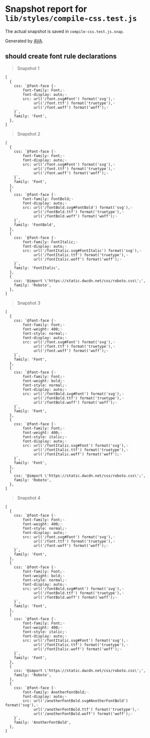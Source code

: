 # Snapshot report for `lib/styles/compile-css.test.js`

The actual snapshot is saved in `compile-css.test.js.snap`.

Generated by [AVA](https://avajs.dev).

## should create font rule declarations

> Snapshot 1

    [
      {
        css: `@font-face {␊
            font-family: Font;␊
            font-display: auto;␊
            src: url('/font.svg#Font') format('svg'),␊
        		 url('/font.ttf') format('truetype'),␊
        		 url('/font.woff') format('woff');␊
        }`,
        family: 'Font',
      },
    ]

> Snapshot 2

    [
      {
        css: `@font-face {␊
            font-family: Font;␊
            font-display: auto;␊
            src: url('/font.svg#Font') format('svg'),␊
        		 url('/font.ttf') format('truetype'),␊
        		 url('/font.woff') format('woff');␊
        }`,
        family: 'Font',
      },
      {
        css: `@font-face {␊
            font-family: FontBold;␊
            font-display: auto;␊
            src: url('/fontBold.svg#FontBold') format('svg'),␊
        		 url('/fontBold.ttf') format('truetype'),␊
        		 url('/fontBold.woff') format('woff');␊
        }`,
        family: 'FontBold',
      },
      {
        css: `@font-face {␊
            font-family: FontItalic;␊
            font-display: auto;␊
            src: url('/fontItalic.svg#FontItalic') format('svg'),␊
        		 url('/fontItalic.ttf') format('truetype'),␊
        		 url('/fontItalic.woff') format('woff');␊
        }`,
        family: 'FontItalic',
      },
      {
        css: '@import \'https://static.dwcdn.net/css/roboto.css\';',
        family: 'Roboto',
      },
    ]

> Snapshot 3

    [
      {
        css: `@font-face {␊
            font-family: Font;␊
            font-weight: 400;␊
        	font-style: normal;␊
        	font-display: auto;␊
            src: url('/font.svg#Font') format('svg'),␊
        		 url('/font.ttf') format('truetype'),␊
        		 url('/font.woff') format('woff');␊
        }`,
        family: 'Font',
      },
      {
        css: `@font-face {␊
            font-family: Font;␊
            font-weight: bold;␊
        	font-style: normal;␊
        	font-display: auto;␊
            src: url('/fontBold.svg#Font') format('svg'),␊
        		 url('/fontBold.ttf') format('truetype'),␊
        		 url('/fontBold.woff') format('woff');␊
        }`,
        family: 'Font',
      },
      {
        css: `@font-face {␊
            font-family: Font;␊
            font-weight: 400;␊
        	font-style: italic;␊
        	font-display: auto;␊
            src: url('/fontItalic.svg#Font') format('svg'),␊
        		 url('/fontItalic.ttf') format('truetype'),␊
        		 url('/fontItalic.woff') format('woff');␊
        }`,
        family: 'Font',
      },
      {
        css: '@import \'https://static.dwcdn.net/css/roboto.css\';',
        family: 'Roboto',
      },
    ]

> Snapshot 4

    [
      {
        css: `@font-face {␊
            font-family: Font;␊
            font-weight: 400;␊
        	font-style: normal;␊
        	font-display: auto;␊
            src: url('/font.svg#Font') format('svg'),␊
        		 url('/font.ttf') format('truetype'),␊
        		 url('/font.woff') format('woff');␊
        }`,
        family: 'Font',
      },
      {
        css: `@font-face {␊
            font-family: Font;␊
            font-weight: bold;␊
        	font-style: normal;␊
        	font-display: auto;␊
            src: url('/fontBold.svg#Font') format('svg'),␊
        		 url('/fontBold.ttf') format('truetype'),␊
        		 url('/fontBold.woff') format('woff');␊
        }`,
        family: 'Font',
      },
      {
        css: `@font-face {␊
            font-family: Font;␊
            font-weight: 400;␊
        	font-style: italic;␊
        	font-display: auto;␊
            src: url('/fontItalic.svg#Font') format('svg'),␊
        		 url('/fontItalic.ttf') format('truetype'),␊
        		 url('/fontItalic.woff') format('woff');␊
        }`,
        family: 'Font',
      },
      {
        css: '@import \'https://static.dwcdn.net/css/roboto.css\';',
        family: 'Roboto',
      },
      {
        css: `@font-face {␊
            font-family: AnotherFontBold;␊
            font-display: auto;␊
            src: url('/anotherFontBold.svg#AnotherFontBold') format('svg'),␊
        		 url('/anotherFontBold.ttf') format('truetype'),␊
        		 url('/anotherFontBold.woff') format('woff');␊
        }`,
        family: 'AnotherFontBold',
      },
    ]
